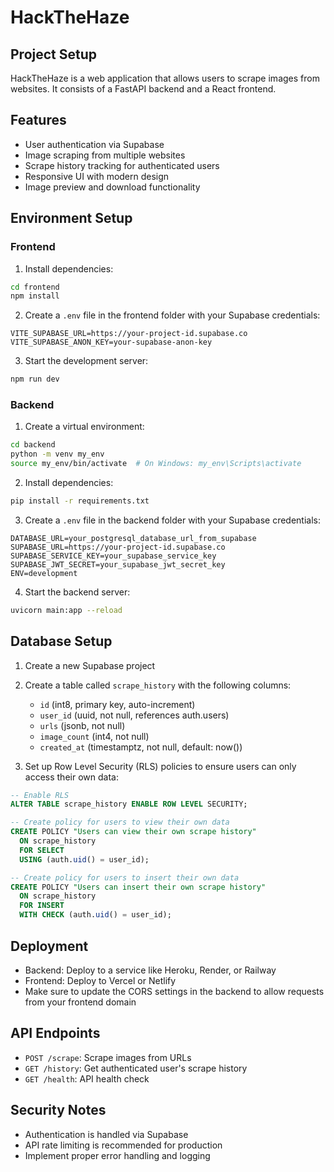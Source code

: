 # HackTheHaze

## Project Setup

HackTheHaze is a web application that allows users to scrape images from websites. It consists of a FastAPI backend and a React frontend.

## Features

- User authentication via Supabase
- Image scraping from multiple websites
- Scrape history tracking for authenticated users
- Responsive UI with modern design
- Image preview and download functionality

## Environment Setup

### Frontend

1. Install dependencies:
```bash
cd frontend
npm install
```

2. Create a `.env` file in the frontend folder with your Supabase credentials:
```
VITE_SUPABASE_URL=https://your-project-id.supabase.co
VITE_SUPABASE_ANON_KEY=your-supabase-anon-key
```

3. Start the development server:
```bash
npm run dev
```

### Backend

1. Create a virtual environment:
```bash
cd backend
python -m venv my_env
source my_env/bin/activate  # On Windows: my_env\Scripts\activate
```

2. Install dependencies:
```bash
pip install -r requirements.txt
```

3. Create a `.env` file in the backend folder with your Supabase credentials:
```
DATABASE_URL=your_postgresql_database_url_from_supabase
SUPABASE_URL=https://your-project-id.supabase.co
SUPABASE_SERVICE_KEY=your_supabase_service_key
SUPABASE_JWT_SECRET=your_supabase_jwt_secret_key
ENV=development
```

4. Start the backend server:
```bash
uvicorn main:app --reload
```

## Database Setup

1. Create a new Supabase project
2. Create a table called `scrape_history` with the following columns:
   - `id` (int8, primary key, auto-increment)
   - `user_id` (uuid, not null, references auth.users)
   - `urls` (jsonb, not null)
   - `image_count` (int4, not null)
   - `created_at` (timestamptz, not null, default: now())

3. Set up Row Level Security (RLS) policies to ensure users can only access their own data:

```sql
-- Enable RLS
ALTER TABLE scrape_history ENABLE ROW LEVEL SECURITY;

-- Create policy for users to view their own data
CREATE POLICY "Users can view their own scrape history"
  ON scrape_history
  FOR SELECT
  USING (auth.uid() = user_id);

-- Create policy for users to insert their own data
CREATE POLICY "Users can insert their own scrape history"
  ON scrape_history
  FOR INSERT
  WITH CHECK (auth.uid() = user_id);
```

## Deployment

- Backend: Deploy to a service like Heroku, Render, or Railway
- Frontend: Deploy to Vercel or Netlify
- Make sure to update the CORS settings in the backend to allow requests from your frontend domain

## API Endpoints

- `POST /scrape`: Scrape images from URLs
- `GET /history`: Get authenticated user's scrape history
- `GET /health`: API health check

## Security Notes

- Authentication is handled via Supabase
- API rate limiting is recommended for production
- Implement proper error handling and logging